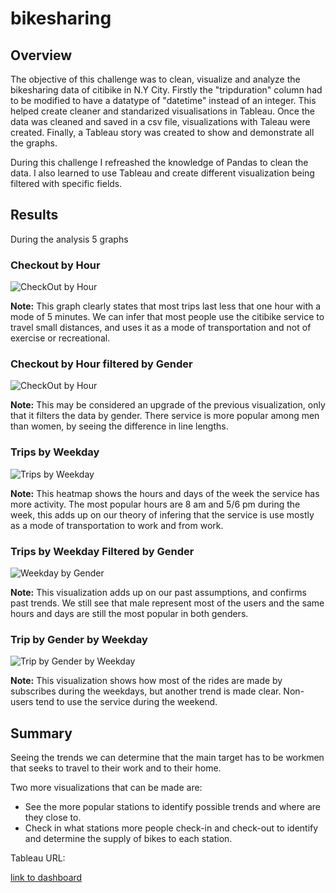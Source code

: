 # bikesharing

## Overview

The objective of this challenge was to clean, visualize and analyze the bikesharing data of citibike in N.Y City. Firstly the "tripduration" column had to be modified to have a datatype of "datetime" instead of an integer. This helped create cleaner and standarized visualisations in Tableau. Once the data was cleaned and saved in a csv file, visualizations with Taleau were created. Finally, a Tableau story was created to show and demonstrate all the graphs.

During this challenge I refreashed the knowledge of Pandas to clean the data. I also learned to use Tableau and create different visualization being filtered with specific fields.

## Results

During the analysis 5 graphs

### Checkout by Hour

![CheckOut by Hour](https://user-images.githubusercontent.com/95836718/162648903-1c2951cb-ff6f-459c-941a-b5d645c68aeb.png)

**Note:** This graph clearly states that most trips last less that one hour with a mode of 5 minutes. We can infer that most people use the citibike service to travel small distances, and uses it as a mode of transportation and not of exercise or recreational.

### Checkout by Hour filtered by Gender

![CheckOut by Hour](https://user-images.githubusercontent.com/95836718/162649212-57b4d5be-2e43-466a-b009-4a57e35ed7f7.png)

**Note:** This may be considered an upgrade of the previous visualization, only that it filters the data by gender. There service is more popular among men than women, by seeing the difference in line lengths.

### Trips by Weekday

![Trips by Weekday](https://user-images.githubusercontent.com/95836718/162649412-acf86a6d-7ce6-4cf4-b352-f6132d718471.png)

**Note:** This heatmap shows the hours and days of the week the service has more activity. The most popular hours are 8 am and 5/6 pm during the week, this adds up on our theory of infering that the service is use mostly as a mode of transportation to work and from work.

### Trips by Weekday Filtered by Gender

![Weekday by Gender](https://user-images.githubusercontent.com/95836718/162649645-6eaa7b2b-15d4-42d0-9cf3-ec7c7d7e573e.png)

**Note:** This visualization adds up on our past assumptions, and confirms past trends. We still see that male represent most of the users and the same hours and days are still the most popular in both genders.

### Trip by Gender by Weekday

![Trip by Gender by Weekday](https://user-images.githubusercontent.com/95836718/162650095-c9e1b202-b6de-4b1d-bdde-39c772fe548f.png)

**Note:** This visualization shows how most of the rides are made by subscribes during the weekdays, but another trend is made clear. Non-users tend to use the service during the weekend.

## Summary

Seeing the trends we can determine that the main target  has to be workmen that seeks to travel to their work and to their home. 

Two more visualizations that can be made are:
- See the more popular stations to identify possible trends and where are they close to.
- Check in what stations more people check-in and check-out to identify and determine the supply of bikes to each station.

Tableau URL:

[link to dashboard](https://public.tableau.com/views/citibike_16493937268290/Historia1?:language=es-ES&publish=yes&:display_count=n&:origin=viz_share_link)

